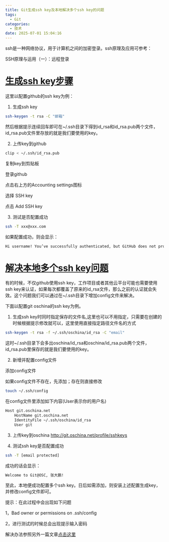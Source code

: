 ```yaml
---
title: Git生成ssh key及本地解决多个ssh key的问题
tags:
  - Git
categories:
  - 技术
date: 2025-07-01 15:04:16
---
```


ssh是一种网络协议，用于计算机之间的加密登录。ssh原理及应用可参考：

SSH原理与运用（一）：远程登录

# [生成ssh key步骤](#1)

这里以配置github的ssh key为例：

1. 生成ssh key

```bash
ssh-keygen -t rsa -C "邮箱"
```

然后根据提示连续回车即可在~/.ssh目录下得到id_rsa和id_rsa.pub两个文件，id_rsa.pub文件里存放的就是我们要使用的key。

2. 上传key到github

```bash
clip < ~/.ssh/id_rsa.pub
```

复制key到剪贴板

登录github

点击右上方的Accounting settings图标

选择 SSH key

点击 Add SSH key

3. 测试是否配置成功

```bash
ssh -T xxx@xxx.com
```

如果配置成功，则会显示：

```bash
Hi username! You’ve successfully authenticated, but GitHub does not provide shell access.
```

# [解决本地多个ssh key问题](#2)

有的时候，不仅github使用ssh key，工作项目或者其他云平台可能也需要使用ssh key来认证，如果每次都覆盖了原来的id_rsa文件，那么之前的认证就会失效。这个问题我们可以通过在~/.ssh目录下增加config文件来解决。

下面以配置git oschina的ssh key为例。

1. 生成ssh key时同时指定保存的文件名,这里也可以不用指定，只需要在创建的时候根据提示修改就可以，这里使用直接指定路径文件名的方式

```bash
ssh-keygen -t rsa -f ~/.ssh/oschina/id_rsa -C "email"
```

这时~/.ssh目录下会多出oschina/id_rsa和oschina/id_rsa.pub两个文件，id_rsa.pub里保存的就是我们要使用的key。

2. 新增并配置config文件

添加config文件

如果config文件不存在，先添加；存在则直接修改

```bash
touch ~/.ssh/config
```

在config文件里添加如下内容(User表示你的用户名)

```bash
Host git.oschina.net
    HostName git.oschina.net
    IdentityFile ~/.ssh/oschina/id_rsa
    User git
```

3. 上传key到oschina <http://git.oschina.net/profile/sshkeys>

4. 测试ssh key是否配置成功

```bash
ssh -T [email protected]
```

成功的话会显示：

```bash
Welcome to Git@OSC, 张大鹏!
```

至此，本地便成功配置多个ssh key。日后如需添加，则安装上述配置生成key，并修改config文件即可。

提示：在此过程中会出现如下问题

1，Bad owner or permissions on .ssh/config

2，进行测试的时候总会出现提示输入密码

解决办法参照另外一篇文章[点击这里](http://gowhich.com/blog/687)


